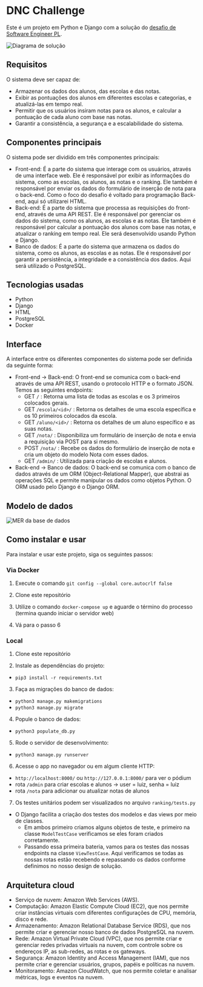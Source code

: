 # DNC Challenge

Este é um projeto em Python e Django com a solução do [desafio de Software Engineer PL](https://dncgroupbr.notion.site/Software-Eng-PL-081ea335ef5c454f96074726601563f4).

![Diagrama de solução](https://i.imgur.com/Jf9jObp.png)

## Requisitos

O sistema deve ser capaz de:

- Armazenar os dados dos alunos, das escolas e das notas.
- Exibir as pontuações dos alunos em diferentes escolas e categorias, e atualizá-las em tempo real.
- Permitir que os usuários insiram notas para os alunos, e calcular a pontuação de cada aluno com base nas notas.
- Garantir a consistência, a segurança e a escalabilidade do sistema.

## Componentes principais

O sistema pode ser dividido em três componentes principais:

- Front-end: É a parte do sistema que interage com os usuários, através de uma interface web. Ele é responsável por exibir as informações do sistema, como as escolas, os alunos, as notas e o ranking. Ele também é responsável por enviar os dados do formulário de inserção de nota para o back-end. Como o foco do desafio é voltado para programação Back-end, aqui só utilizarei HTML.
- Back-end: É a parte do sistema que processa as requisições do front-end, através de uma API REST. Ele é responsável por gerenciar os dados do sistema, como os alunos, as escolas e as notas. Ele também é responsável por calcular a pontuação dos alunos com base nas notas, e atualizar o ranking em tempo real. Ele será desenvolvido usando Python e Django.
- Banco de dados: É a parte do sistema que armazena os dados do sistema, como os alunos, as escolas e as notas. Ele é responsável por garantir a persistência, a integridade e a consistência dos dados. Aqui será utilizado o PostgreSQL.

## Tecnologias usadas

- Python
- Django
- HTML
- PostgreSQL
- Docker

## Interface

A interface entre os diferentes componentes do sistema pode ser definida da seguinte forma:

- Front-end -> Back-end: O front-end se comunica com o back-end através de uma API REST, usando o protocolo HTTP e o formato JSON. Temos as seguintes endpoints:
    - GET `/` : Retorna uma lista de todas as escolas e os 3 primeiros colocados gerais.
    - GET `/escola/<id>/` : Retorna os detalhes de uma escola específica e os 10 primeiros colocados da escola.
    - GET `/aluno/<id>/` : Retorna os detalhes de um aluno específico e as suas notas.
    - GET `/nota/` : Disponibiliza um formulário de inserção de nota e envia a requisição via POST para si mesmo.
    - POST `/nota/` : Recebe os dados do formulário de inserção de nota e cria um objeto do modelo Nota com esses dados.
    - GET `/admin/` : Utilizada para criação de escolas e alunos.
- Back-end -> Banco de dados: O back-end se comunica com o banco de dados através de um ORM (Object-Relational Mapper), que abstrai as operações SQL e permite manipular os dados como objetos Python. O ORM usado pelo Django é o Django ORM.

## Modelo de dados

![MER da base de dados](https://i.imgur.com/seItnrO.png)

## Como instalar e usar

Para instalar e usar este projeto, siga os seguintes passos:

### Via Docker

1. Execute o comando `git config --global core.autocrlf false`

2. Clone este repositório

3. Utilize o comando `docker-compose up` e aguarde o término do processo (termina quando iniciar o servidor web)

4. Vá para o passo 6

### Local

1. Clone este repositório

2. Instale as dependências do projeto:
- `pip3 install -r requirements.txt`

3. Faça as migrações do banco de dados:
- `python3 manage.py makemigrations`
- `python3 manage.py migrate`

4. Popule o banco de dados:
- `python3 populate_db.py`

5. Rode o servidor de desenvolvimento:
- `python3 manage.py runserver`

6. Acesse o app no navegador ou em algum cliente HTTP:

- `http://localhost:8000/` ou `http://127.0.0.1:8000/` para ver o pódium
- rota `/admin` para criar escolas e alunos -> user = luiz, senha = luiz
- rota `/nota` para adicionar ou atualizar notas de alunos

7. Os testes unitários podem ser visualizados no arquivo `ranking/tests.py`

- O Django facilita a criação dos testes dos modelos e das views por meio de classes.
    - Em ambos primeiro criamos alguns objetos de teste, e primeiro na classe `ModelTestCase` verificamos se eles foram criados corretamente.
    - Passando essa primeira bateria, vamos para os testes das nossas endpoints na classe `ViewTestCase`. Aqui verificamos se todas as nossas rotas estão recebendo e repassando os dados conforme definimos no nosso design de solução.

## Arquitetura cloud

- Serviço de nuvem: Amazon Web Services (AWS).
- Computação: Amazon Elastic Compute Cloud (EC2), que nos permite criar instâncias virtuais com diferentes configurações de CPU, memória, disco e rede.
- Armazenamento: Amazon Relational Database Service (RDS), que nos permite criar e gerenciar nosso banco de dados PostgreSQL na nuvem.
- Rede: Amazon Virtual Private Cloud (VPC), que nos permite criar e gerenciar redes privadas virtuais na nuvem, com controle sobre os endereços IP, as sub-redes, as rotas e os gateways.
- Segurança: Amazon Identity and Access Management (IAM), que nos permite criar e gerenciar usuários, grupos, papéis e políticas na nuvem.
- Monitoramento: Amazon CloudWatch, que nos permite coletar e analisar métricas, logs e eventos na nuvem.